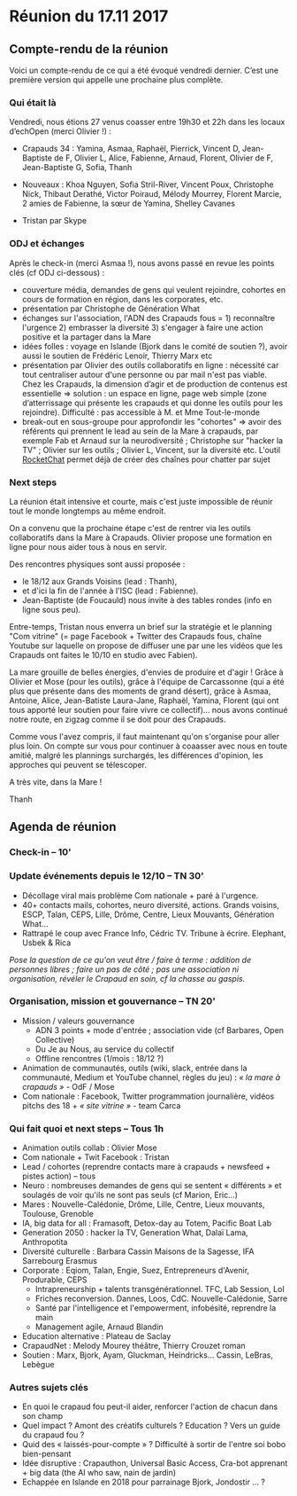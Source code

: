 # Réunion du 17.11 2017

## Compte-rendu de la réunion 
Voici un compte-rendu de ce qui a été évoqué vendredi dernier. C’est une première version qui appelle une prochaine plus complète.

### Qui était là
Vendredi, nous étions 27 venus coasser entre 19h30 et 22h dans les locaux d’echOpen (merci Olivier !) :

- Crapauds 34 : Yamina, Asmaa, Raphaël, Pierrick, Vincent D, Jean-Baptiste de F, Olivier L, Alice, Fabienne, Arnaud, Florent, Olivier de F, Jean-Baptiste G, Sofia, Thanh

- Nouveaux : Khoa Nguyen, Sofia Stril-River, Vincent Poux, Christophe Nick, Thibaut Derathé, Victor Poiraud, Mélody Mourrey, Florent Marcie, 2 amies de Fabienne, la sœur de Yamina, Shelley Cavanes

+ Tristan par Skype

### ODJ et échanges
Après le check-in (merci Asmaa !), nous avons passé en revue les points clés (cf ODJ ci-dessous) : 

- couverture média, demandes de gens qui veulent rejoindre, cohortes en cours de formation en région, dans les corporates, etc. 
- présentation par Christophe de Génération What
- échanges sur l'association, l'ADN des Crapauds fous = 1) reconnaître l'urgence 2) embrasser la diversité 3) s'engager à faire une action positive et la partager dans la Mare
- idées folles : voyage en Islande (Bjork dans le comité de soutien ?), avoir aussi le soutien de Frédéric Lenoir, Thierry Marx etc
- présentation par Olivier des outils collaboratifs en ligne : nécessité car tout centraliser autour d'une personne ou par mail n'est pas viable. Chez les Crapauds, la dimension d’agir et de production de contenus est essentielle => solution : un espace en ligne, page web simple (zone d’atterrissage qui présente les crapauds et qui donne les outils pour les rejoindre). Difficulté : pas accessible à M. et Mme Tout-le-monde
- break-out en sous-groupe pour approfondir les "cohortes" => avoir des référents qui prennent le lead au sein de la Mare à crapauds, par exemple Fab et Arnaud sur la neurodiversité ; Christophe sur "hacker la TV" ; Olivier sur les outils ; Olivier L, Vincent, sur la diversité etc. L'outil [RocketChat](https://coa.crapaud-fou.org) permet déjà de créer des chaînes pour chatter par sujet

### Next steps
La réunion était intensive et courte, mais c'est juste impossible de réunir tout le monde longtemps au même endroit.

On a convenu que la prochaine étape c'est de rentrer via les outils collaboratifs dans la Mare à Crapauds. Olivier propose une formation en ligne pour nous aider tous à nous en servir.

Des rencontres physiques sont aussi proposée : 

- le 18/12 aux Grands Voisins (lead : Thanh), 
- et d'ici la fin de l'année à l'ISC (lead : Fabienne). 
- Jean-Baptiste (de Foucauld) nous invite à des tables rondes (info en ligne sous peu).

Entre-temps, Tristan nous enverra un brief sur la stratégie et le planning "Com vitrine" (= page Facebook + Twitter des Crapauds fous, chaîne Youtube sur laquelle on propose de diffuser une par une les vidéos que les Crapauds ont faites le 10/10 en studio avec Fabien).

La mare grouille de belles énergies, d'envies de produire et d'agir ! Grâce à Olivier et Mose (pour les outils), grâce à l'équipe de Carcassonne (qui a été plus que présente dans des moments de grand désert), grâce à Asmaa, Antoine, Alice, Jean-Batiste Laura-Jane, Raphaël, Yamina, Florent (qui ont tous apporté leur soutien pour faire vivre ce collectif)... nous avons continué notre route, en zigzag comme il se doit pour des Crapauds. 

Comme vous l'avez compris, il faut maintenant qu'on s'organise pour aller plus loin. On compte sur vous pour continuer à coaasser avec nous en toute amitié, malgré les plannings surchargés, les différences d'opinion, les approches qui peuvent se télescoper.

A très vite, dans la Mare !

Thanh

## Agenda de réunion 

### Check-in – 10&#39;

### Update événements depuis le 12/10 – TN 30&#39;

- Décollage viral mais problème Com nationale + paré à l&#39;urgence.
- 40+ contacts mails, cohortes, neuro diversité, actions. Grands voisins, ESCP, Talan, CEPS, Lille, Drôme, Centre, Lieux Mouvants, Génération What...
- Rattrapé le coup avec France Info, Cédric TV. Tribune à écrire. Elephant, Usbek &amp; Rica

_Pose la question de ce qu&#39;on veut être / faire à terme : addition de personnes libres ; faire un pas de côté ; pas une association ni organisation, révéler le Crapaud en soin, cf la chasse au gaspis._

### Organisation, mission et gouvernance – TN 20&#39;

- Mission / valeurs gouvernance
  - ADN 3 points + mode d&#39;entrée ; association vide (cf Barbares, Open Collective)
  - Du Je au Nous, au service du collectif
  - Offline rencontres (1/mois : 18/12 ?)
- Animation de communautés, outils (wiki, slack, entrée dans la communauté, Medium et YouTube channel, règles du jeu) : _« la mare à crapauds » -_ OdF / Mose
- Com nationale : Facebook, Twitter programmation journalière, vidéos pitchs des 18 + _« site vitrine » -_ team Carca

### Qui fait quoi et next steps – Tous 1h

- Animation outils collab : Olivier Mose
- Com nationale + Twit Facebook : Tristan
- Lead / cohortes (reprendre contacts mare à crapauds + newsfeed + pistes action) – tous
- Neuro : nombreuses demandes de gens qui se sentent « différents » et soulagés de voir qu&#39;ils ne sont pas seuls (cf Marion, Eric…)
- Mares : Nouvelle-Calédonie, Drôme, Lille, Centre, Lieux mouvants, Toulouse, Grenoble
- IA, big data for all : Framasoft, Detox-day au Totem, Pacific Boat Lab
- Generation 2050 : hacker la TV, Generation What, Dalaï Lama, Anthropotita
- Diversité culturelle : Barbara Cassin Maisons de la Sagesse, IFA Sarrebourg Erasmus
- Corporate : Eqiom, Talan, Engie, Suez, Entrepreneurs d&#39;Avenir, Produrable, CEPS
	- Intrapreneurship + talents transgénérationnel. TFC, Lab Session, LoI
	- Friches reconversion. Dannes, Loos, CdC. Nouvelle-Calédonie, Sarre
	- Santé par l&#39;intelligence et l&#39;empowerment, infobésité, reprendre la main
	- Management agile, Arnaud Blandin
- Education alternative : Plateau de Saclay
- CrapaudNet : Melody Mourey théâtre, Thierry Crouzet roman
- Soutien : Marx, Bjork, Ayam, Gluckman, Heindricks… Cassin, LeBras, Lebègue

### Autres sujets clés

- En quoi le crapaud fou peut-il aider, renforcer l&#39;action de chacun dans son champ
- Quel impact ? Amont des créatifs culturels ? Education ? Vers un guide du crapaud fou ?
- Quid des « laissés-pour-compte » ? Difficulté à sortir de l&#39;entre soi bobo bien-pensant
- Idée disruptive : Crapauthon, Universal Basic Access, Cra-bot apprenant + big data (the AI who saw, nain de jardin)
- Echappée en Islande en 2018 pour parrainage Bjork, Jondostir … ?
